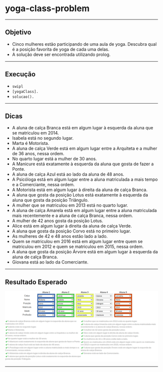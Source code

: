 # yoga-class-problem

---
## Objetivo

- Cinco mulheres estão participando de uma aula de yoga. Descubra qual é a posição favorita de yoga de cada uma delas.
- A solução deve ser encontrada utilizando prolog.

---
## Execução

- `swipl`
- `[yogaClass].`
- `solucao().`

---
## Dicas

- A aluna de calça Branca está em algum lugar à esquerda da aluna que se matriculou em 2014.
- Isabela está no segundo lugar.
- Marta é Motorista.
- A aluna de calça Verde está em algum lugar entre a Arquiteta e a mulher de 36 anos, nessa ordem.
- No quarto lugar está a mulher de 30 anos.
- A Manicure está exatamente à esquerda da aluna que gosta de fazer a Ponte.
- A aluna de calça Azul está ao lado da aluna de 48 anos.
- A Psicóloga está em algum lugar entre a aluna matriculada a mais tempo e a Comerciante, nessa ordem.
- A Motorista está em algum lugar à direita da aluna de calça Branca.
- A aluna que gosta da posição Lotus está exatamente à esquerda da aluna que gosta da posição Triângulo.
- A mulher que se matriculou em 2013 está no quarto lugar.
- A aluna de calça Amarela está em algum lugar entre a aluna matriculada mais recentemente e a aluna de calça Branca, nessa ordem.
- A mulher de 42 anos gosta da posição Lotus.
- Alice está em algum lugar à direita da aluna de calça Verde.
- A aluna que gosta da posição Corvo está no primeiro lugar.
- As mulheres de 42 e 48 anos estão lado a lado.
- Quem se matriculou em 2016 está em algum lugar entre quem se matriculou em 2012 e quem se matriculou em 2015, nessa ordem.
- A aluna que gosta da posição Árvore está em algum lugar à esquerda da aluna de calça Branca.
- Giovana está ao lado da Comerciante.
---
## Resultado Esperado

![img.png](result.png)

---